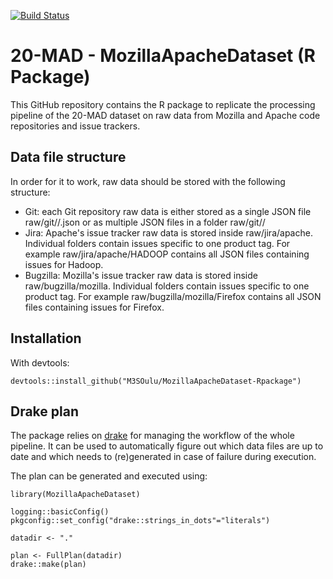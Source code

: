 [![Build Status](https://travis-ci.org/M3SOulu/MozillaApacheDataset-Rpackage.svg?branch=master)](https://travis-ci.org/M3SOulu/MozillaApacheDataset-Rpackage)

# 20-MAD - MozillaApacheDataset (R Package)

This GitHub repository contains the R package to replicate the
processing pipeline of the 20-MAD dataset on raw data from Mozilla and
Apache code repositories and issue trackers.

## Data file structure

In order for it to work, raw data should be stored with the following
structure:
* Git: each Git repository raw data is either stored as a single JSON
  file raw/git/<source>/<repo>.json or as multiple JSON files in a
  folder raw/git/<source>/<repo>
* Jira: Apache's issue tracker raw data is stored inside
  raw/jira/apache. Individual folders contain issues specific to one
  product tag. For example raw/jira/apache/HADOOP contains all JSON
  files containing issues for Hadoop.
* Bugzilla: Mozilla's issue tracker raw data is stored inside
  raw/bugzilla/mozilla. Individual folders contain issues specific to
  one product tag. For example raw/bugzilla/mozilla/Firefox contains
  all JSON files containing issues for Firefox.

## Installation

With devtools:

    devtools::install_github("M3SOulu/MozillaApacheDataset-Rpackage")

## Drake plan

The package relies on [drake](https://github.com/ropensci/drake) for
managing the workflow of the whole pipeline. It can be used to
automatically figure out which data files are up to date and which
needs to (re)generated in case of failure during execution.

The plan can be generated and executed using:

    library(MozillaApacheDataset)

    logging::basicConfig()
    pkgconfig::set_config("drake::strings_in_dots"="literals")

    datadir <- "."

    plan <- FullPlan(datadir)
    drake::make(plan)

